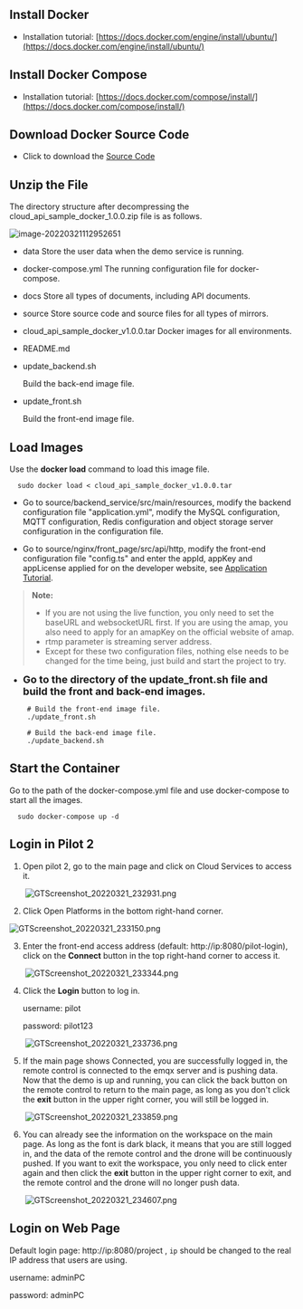## Install Docker

  - Installation tutorial: [https://docs.docker.com/engine/install/ubuntu/](https://docs.docker.com/engine/install/ubuntu/)

## Install Docker Compose

  - Installation tutorial: [https://docs.docker.com/compose/install/](https://docs.docker.com/compose/install/)

## Download Docker Source Code

- Click to download the [Source Code](https://terra-sz-hc1pro-cloudapi.oss-cn-shenzhen.aliyuncs.com/c0af9fe0d7eb4f35a8fe5b695e4d0b96/docker/cloud_api_sample_docker.zip)

## Unzip the File

The directory structure after decompressing the cloud_api_sample_docker_1.0.0.zip file is as follows.

![image-20220321112952651](https://stag-terra-1-g.djicdn.com/7774da665e07453698314cc27c523096/admin/doc/195959b3-f8e1-4f3d-9d9b-d90ece297e15.png)

- data
  Store the user data when the demo service is running.

- docker-compose.yml
  The running configuration file for docker-compose.

- docs
  Store all types of documents, including API documents.

- source
  Store source code and source files for all types of mirrors.

- cloud_api_sample_docker_v1.0.0.tar
  Docker images for all environments.

- README.md

- update_backend.sh

  Build the back-end image file.

- update_front.sh

  Build the front-end image file.

## Load Images

Use the **docker load** command to load this image file.	

```shell
  sudo docker load < cloud_api_sample_docker_v1.0.0.tar
```

- Go to source/backend_service/src/main/resources, modify the backend configuration file "application.yml", modify the MySQL configuration, MQTT configuration, Redis configuration and object storage server configuration in the configuration file.

- Go to source/nginx/front_page/src/api/http, modify the front-end configuration file "config.ts" and enter the appId, appKey and appLicense applied for on the developer website, see [Application Tutorial](https://developer.dji.com/document/2c93b588-c0bd-486c-aff9-880c40a1e609).

> **Note:**
> * If you are not using the live function, you only need to set the baseURL and websocketURL first. If you are using the amap, you also need to apply for an amapKey on the official website of amap.
> * rtmp parameter is streaming server address.
> * Except for these two configuration files, nothing else needs to be changed for the time being, just build and start the project to try.

- **<font size="4">Go to the directory of the update_front.sh file and build the front and back-end images.</font>**

  ```shell
   # Build the front-end image file.
   ./update_front.sh
   
   # Build the back-end image file.
   ./update_backend.sh
  ```


## Start the Container

Go to the path of the docker-compose.yml file and use docker-compose to start all the images.

```shell
  sudo docker-compose up -d
```

## Login in Pilot 2 

1. Open pilot 2, go to the main page and click on Cloud Services to access it.

   ​	![GTScreenshot_20220321_232931.png](https://terra-sz-hc1pro-cloudapi.oss-cn-shenzhen.aliyuncs.com/c0af9fe0d7eb4f35a8fe5b695e4d0b96/image/Screenshot_20220623-184322.png)

2. Click Open Platforms in the bottom right-hand corner.

![GTScreenshot_20220321_233150.png](https://terra-sz-hc1pro-cloudapi.oss-cn-shenzhen.aliyuncs.com/c0af9fe0d7eb4f35a8fe5b695e4d0b96/image/Screenshot_20220623-184704.png)

3. Enter the front-end access address (default: http://ip:8080/pilot-login), click on the **Connect** button in the top right-hand corner to access it.

   ​	![GTScreenshot_20220321_233344.png](https://terra-sz-hc1pro-cloudapi.oss-cn-shenzhen.aliyuncs.com/c0af9fe0d7eb4f35a8fe5b695e4d0b96/image/Screenshot_20220623-184748.png)

4. Click the **Login** button to log in.

   username: pilot 

   password: pilot123

   ​	![GTScreenshot_20220321_233736.png](https://stag-terra-1-g.djicdn.com/7774da665e07453698314cc27c523096/admin/doc/76990178-c000-478b-ba45-2a57db8756fb.png)

5. If the main page shows Connected, you are successfully logged in, the remote control is connected to the emqx server and is pushing data. Now that the demo is up and running, you can click the back button on the remote control to return to the main page, as long as you don't click the **exit** button in the upper right corner, you will still be logged in.

   ​	![GTScreenshot_20220321_233859.png](https://terra-sz-hc1pro-cloudapi.oss-cn-shenzhen.aliyuncs.com/c0af9fe0d7eb4f35a8fe5b695e4d0b96/image/Screenshot_20220623-184935.png)

6. You can already see the information on the workspace on the main page. As long as the font is dark black, it means that you are still logged in, and the data of the remote control and the drone will be continuously pushed. If you want to exit the workspace, you only need to click enter again and then click the **exit** button in the upper right corner to exit, and the remote control and the drone will no longer push data.

   ​	![GTScreenshot_20220321_234607.png](https://terra-sz-hc1pro-cloudapi.oss-cn-shenzhen.aliyuncs.com/c0af9fe0d7eb4f35a8fe5b695e4d0b96/image/Screenshot_20220623-184955.png)

   

## Login on Web Page

Default login page: http://ip:8080/project , `ip` should be changed to the real IP address that users are using.

username: adminPC

password: adminPC

